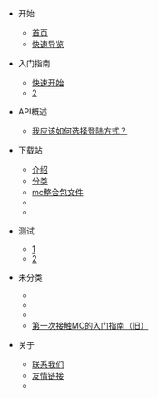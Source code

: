 <!-- docs/_sidebar.md -->

* 开始

    * [首页]()
    * [快速导览]()

* 入门指南

    * [快速开始](start/quick-start)
    * [2]()

* API概述

    * [我应该如何选择登陆方式？](first/what-should-i-login)

* 下载站

    * [介绍](dowanload/introduce)
    * [分类](dowanload/)
    * [mc整合包文件](dowanload/)
    * [](dowanload/)
    * [](dowanload/)





* 测试

    * [1](setup/game)
    * [2](setup/java)

* 未分类

    * [](undefind/)
    * [](undefind/)
    * [](undefind/)
    * [第一次接触MC的入门指南（旧）](first/main-old)

* 关于

    * [联系我们](undefind/)
    * [友情链接](undefind/)
    * [](undefind/)



